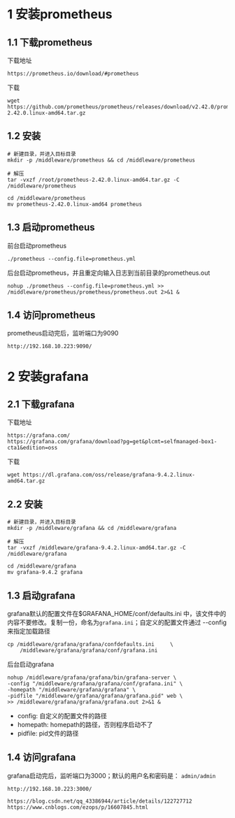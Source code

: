 # 1 安装prometheus
## 1.1 下载prometheus
下载地址
```
https://prometheus.io/download/#prometheus
```
下载
```
wget https://github.com/prometheus/prometheus/releases/download/v2.42.0/prometheus-2.42.0.linux-amd64.tar.gz
```

## 1.2 安装

```
# 新建目录，并进入目标目录
mkdir -p /middleware/prometheus && cd /middleware/prometheus

# 解压
tar -vxzf /root/prometheus-2.42.0.linux-amd64.tar.gz -C /middleware/prometheus

cd /middleware/prometheus
mv prometheus-2.42.0.linux-amd64 prometheus
```

## 1.3 启动prometheus
前台启动prometheus
```
./prometheus --config.file=prometheus.yml
```
后台启动prometheus，并且重定向输入日志到当前目录的prometheus.out
```
nohup ./prometheus --config.file=prometheus.yml >> /middleware/prometheus/prometheus/prometheus.out 2>&1 &
```

## 1.4 访问prometheus
prometheus启动完后，监听端口为9090
```
http://192.168.10.223:9090/
```

# 2 安装grafana

## 2.1 下载grafana

下载地址
```
https://grafana.com/
https://grafana.com/grafana/download?pg=get&plcmt=selfmanaged-box1-cta1&edition=oss
```

下载
```
wget https://dl.grafana.com/oss/release/grafana-9.4.2.linux-amd64.tar.gz

```

## 2.2 安装

```
# 新建目录，并进入目标目录
mkdir -p /middleware/grafana && cd /middleware/grafana

# 解压
tar -vxzf /middleware/grafana-9.4.2.linux-amd64.tar.gz -C /middleware/grafana

cd /middleware/grafana
mv grafana-9.4.2 grafana

```

## 1.3 启动grafana

grafana默认的配置文件在$GRAFANA_HOME/conf/defaults.ini 中，该文件中的内容不要修改。复制一份，命名为`grafana.ini`；自定义的配置文件通过 --config 来指定加载路径

```
cp /middleware/grafana/grafana/confdefaults.ini     \ 
    /middleware/grafana/grafana/conf/grafana.ini
```

后台启动grafana

```
nohup /middleware/grafana/grafana/bin/grafana-server \
-config "/middleware/grafana/grafana/conf/grafana.ini" \
-homepath "/middleware/grafana/grafana" \
-pidfile "/middleware/grafana/grafana/grafana.pid" web \
>> /middleware/grafana/grafana/grafana.out 2>&1 &
```
- config: 自定义的配置文件的路径
- homepath: homepath的路径，否则程序启动不了
- pidfile: pid文件的路径

## 1.4 访问grafana
grafana启动完后，监听端口为3000；默认的用户名和密码是： `admin/admin`
```
http://192.168.10.223:3000/
```

```
https://blog.csdn.net/qq_43386944/article/details/122727712
https://www.cnblogs.com/ezops/p/16607845.html
```